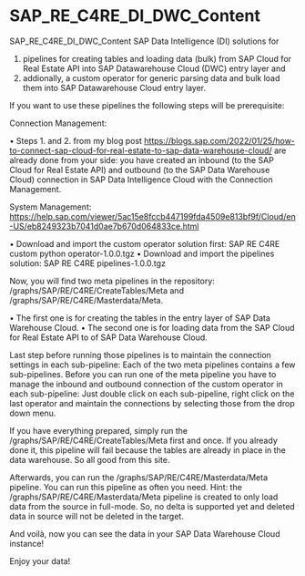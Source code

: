 # SAP_RE_C4RE_DI_DWC_Content
SAP_RE_C4RE_DI_DWC_Content SAP Data Intelligence (DI) solutions for
1. pipelines for creating tables and loading data (bulk) from SAP Cloud for Real Estate API into SAP Datawarehouse Cloud (DWC) entry layer and
2. addionally, a custom operator for generic parsing data and bulk load them into SAP Datawarehouse Cloud entry layer.

If you want to use these pipelines the following steps will be prerequisite:

Connection Management:

•	Steps 1. and 2. from my blog post https://blogs.sap.com/2022/01/25/how-to-connect-sap-cloud-for-real-estate-to-sap-data-warehouse-cloud/ are already done from your side: you have created an inbound (to the SAP Cloud for Real Estate API) and outbound (to the SAP Data Warehouse Cloud) connection in SAP Data Intelligence Cloud with the Connection Management.

System Management: 
https://help.sap.com/viewer/5ac15e8fccb447199fda4509e813bf9f/Cloud/en-US/eb8249323b7041d0ae7b670d064833ce.html

•	Download and import the custom operator solution first: SAP RE C4RE custom python operator-1.0.0.tgz
•	Download and import the pipelines solution: SAP RE C4RE pipelines-1.0.0.tgz

Now, you will find two meta pipelines in the repository: /graphs/SAP/RE/C4RE/CreateTables/Meta and /graphs/SAP/RE/C4RE/Masterdata/Meta.

•	The first one is for creating the tables in the entry layer of SAP Data Warehouse Cloud.
•	The second one is for loading data from the SAP Cloud for Real Estate API to of SAP Data Warehouse Cloud.

Last step before running those pipelines is to maintain the connection settings in each sub-pipeline:
Each of the two meta pipelines contains a few sub-pipelines. Before you can run one of the meta pipeline you have to manage the inbound and outbound connection of the custom operator in each sub-pipeline:
Just double click on each sub-pipeline, right click on the last operator and maintain the connections by selecting those from the drop down menu.

If you have everything prepared, simply run the /graphs/SAP/RE/C4RE/CreateTables/Meta first and once. If you already done it, this pipeline will fail because the tables are already in place in the data warehouse. So all good from this site.

Afterwards, you can run the /graphs/SAP/RE/C4RE/Masterdata/Meta pipeline. You can run this pipeline as often you need.
Hint: the /graphs/SAP/RE/C4RE/Masterdata/Meta pipeline is created to only load data from the source in full-mode. So, no delta is supported yet and deleted data in source will not be deleted in the target.

And voilà, now you can see the data in your SAP Data Warehouse Cloud instance!

Enjoy your data!

